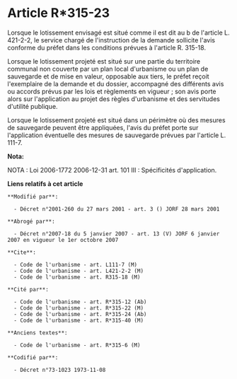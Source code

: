 # Article R*315-23

Lorsque le lotissement envisagé est situé comme il est dit au b de l'article L. 421-2-2, le service chargé de l'instruction
de la demande sollicite l'avis conforme du préfet dans les conditions prévues à l'article R. 315-18.

Lorsque le lotissement projeté est situé sur une partie du territoire communal non couverte par un plan local d'urbanisme ou
un plan de sauvegarde et de mise en valeur, opposable aux tiers, le préfet reçoit l'exemplaire de la demande et du dossier,
accompagné des différents avis ou accords prévus par les lois et règlements en vigueur ; son avis porte alors sur
l'application au projet des règles d'urbanisme et des servitudes d'utilité publique.

Lorsque le lotissement projeté est situé dans un périmètre où des mesures de sauvegarde peuvent être appliquées, l'avis du
préfet porte sur l'application éventuelle des mesures de sauvegarde prévues par l'article L. 111-7.

**Nota:**

NOTA : Loi 2006-1772 2006-12-31 art. 101 III : Spécificités d'application.

**Liens relatifs à cet article**

	**Modifié par**:

	  - Décret n°2001-260 du 27 mars 2001 - art. 3 () JORF 28 mars 2001

	**Abrogé par**:

	  - Décret n°2007-18 du 5 janvier 2007 - art. 13 (V) JORF 6 janvier 2007 en vigueur le 1er octobre 2007

	**Cite**:

	  - Code de l'urbanisme - art. L111-7 (M)
	  - Code de l'urbanisme - art. L421-2-2 (M)
	  - Code de l'urbanisme - art. R315-18 (M)

	**Cité par**:

	  - Code de l'urbanisme - art. R*315-12 (Ab)
	  - Code de l'urbanisme - art. R*315-22 (M)
	  - Code de l'urbanisme - art. R*315-24 (Ab)
	  - Code de l'urbanisme - art. R*315-40 (M)

	**Anciens textes**:

	  - Code de l'urbanisme - art. R*315-6 (M)

	**Codifié par**:

	  - Décret n°73-1023 1973-11-08
